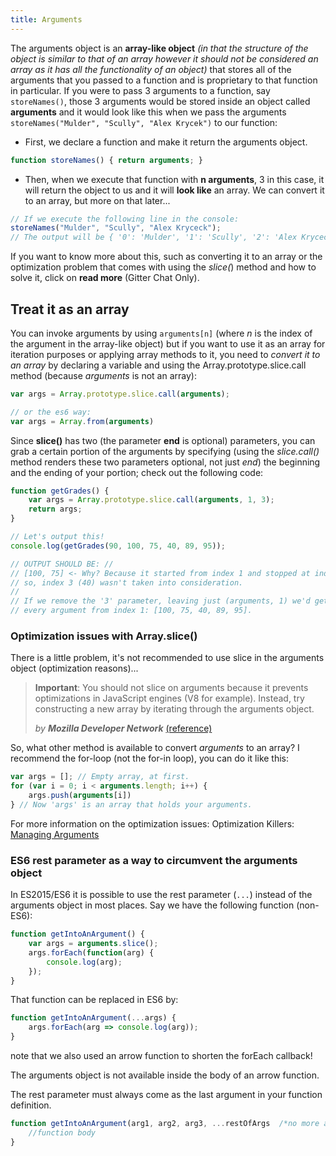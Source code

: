 ```yaml
---
title: Arguments
---
```

The arguments object is an **array-like object** _(in that the structure of the object is similar to that of an array however it should not be considered an array as it has all the functionality of an object)_ that stores all of the arguments that you passed to a function and is proprietary to that function in particular. If you were to pass 3 arguments to a function, say `storeNames()`, those 3 arguments would be stored inside an object called **arguments** and it would look like this when we pass the arguments `storeNames("Mulder", "Scully", "Alex Krycek")` to our function:

*   First, we declare a function and make it return the arguments object.

```javascript
function storeNames() { return arguments; }
```

*   Then, when we execute that function with **n arguments**, 3 in this case, it will return the object to us and it will **look like** an array. We can convert it to an array, but more on that later...

```javascript
// If we execute the following line in the console:
storeNames("Mulder", "Scully", "Alex Kryceck");
// The output will be { '0': 'Mulder', '1': 'Scully', '2': 'Alex Kryceck' }
```

If you want to know more about this, such as converting it to an array or the optimization problem that comes with using the _slice(_) method and how to solve it, click on **read more** (Gitter Chat Only).

## Treat it as an array

You can invoke arguments by using `arguments[n]` (where _n_ is the index of the argument in the array-like object) but if you want to use it as an array for iteration purposes or applying array methods to it, you need to _convert it to an array_ by declaring a variable and using the Array.prototype.slice.call method (because _arguments_ is not an array):

```javascript
var args = Array.prototype.slice.call(arguments);

// or the es6 way:
var args = Array.from(arguments)
```

Since **slice()** has two (the parameter **end** is optional) parameters, you can grab a certain portion of the arguments by specifying (using the _slice.call()_ method renders these two parameters optional, not just _end_) the beginning and the ending of your portion; check out the following code:

```javascript
function getGrades() {
    var args = Array.prototype.slice.call(arguments, 1, 3);
    return args;
}

// Let's output this!
console.log(getGrades(90, 100, 75, 40, 89, 95));

// OUTPUT SHOULD BE: //
// [100, 75] <- Why? Because it started from index 1 and stopped at index 3
// so, index 3 (40) wasn't taken into consideration.
//
// If we remove the '3' parameter, leaving just (arguments, 1) we'd get
// every argument from index 1: [100, 75, 40, 89, 95].
```

### Optimization issues with Array.slice()

There is a little problem, it's not recommended to use slice in the arguments object (optimization reasons)...

> **Important**: You should not slice on arguments because it prevents optimizations in JavaScript engines (V8 for example). Instead, try constructing a new array by iterating through the arguments object.
>
> _by_ **_Mozilla Developer Network_** <a href='https://developer.mozilla.org/ca/docs/Web/JavaScript/Reference/Functions/arguments' target='_blank' rel='nofollow'>(reference)<a>



So, what other method is available to convert _arguments_ to an array? I recommend the for-loop (not the for-in loop), you can do it like this:

```javascript
var args = []; // Empty array, at first.
for (var i = 0; i < arguments.length; i++) {
    args.push(arguments[i])
} // Now 'args' is an array that holds your arguments.
```

For more information on the optimization issues:
Optimization Killers: <a href='https://github.com/petkaantonov/bluebird/wiki/Optimization-killers#3-managing-arguments' target='_blank' rel='nofollow'>Managing Arguments</a>

### ES6 rest parameter as a way to circumvent the arguments object

In ES2015/ES6 it is possible to use the rest parameter (`...`) instead of the arguments object in most places. Say we have the following function (non-ES6):

```js
function getIntoAnArgument() {
    var args = arguments.slice();
    args.forEach(function(arg) {
        console.log(arg);
    });
}
```

That function can be replaced in ES6 by:

```js
function getIntoAnArgument(...args) {
    args.forEach(arg => console.log(arg));
}
```

note that we also used an arrow function to shorten the forEach callback!

The arguments object is not available inside the body of an arrow function.

The rest parameter must always come as the last argument in your function definition.
```js
function getIntoAnArgument(arg1, arg2, arg3, ...restOfArgs  /*no more arguments allowed here*/) {
    //function body
}
```




